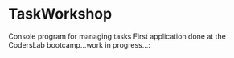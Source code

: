 # TaskWorkshop
Console program for managing tasks
First application done at the CodersLab bootcamp...work in progress...:
